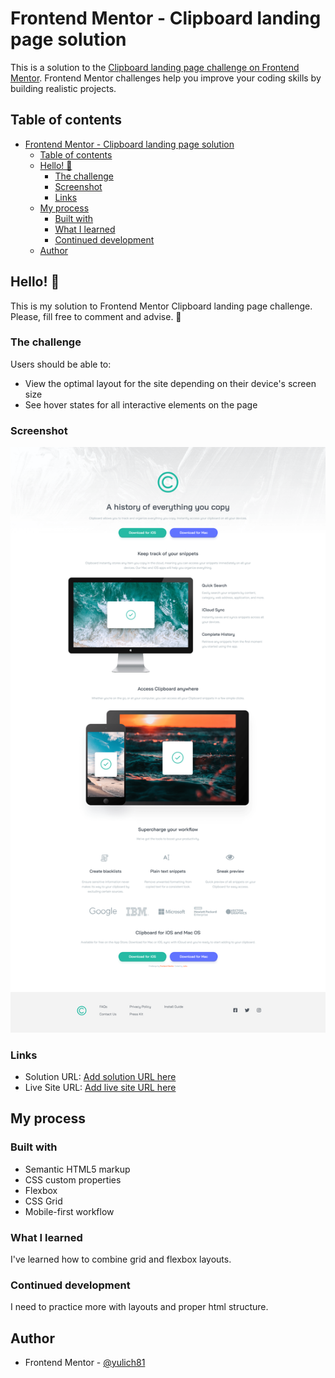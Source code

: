 # Frontend Mentor - Clipboard landing page solution

This is a solution to the [Clipboard landing page challenge on Frontend Mentor](https://www.frontendmentor.io/challenges/clipboard-landing-page-5cc9bccd6c4c91111378ecb9). Frontend Mentor challenges help you improve your coding skills by building realistic projects. 

## Table of contents

- [Frontend Mentor - Clipboard landing page solution](#frontend-mentor---clipboard-landing-page-solution)
  - [Table of contents](#table-of-contents)
  - [Hello! 👋](#hello-)
    - [The challenge](#the-challenge)
    - [Screenshot](#screenshot)
    - [Links](#links)
  - [My process](#my-process)
    - [Built with](#built-with)
    - [What I learned](#what-i-learned)
    - [Continued development](#continued-development)
  - [Author](#author)


## Hello! 👋

This is my solution to Frontend Mentor Clipboard landing page challenge. Please, fill free to comment and advise. 👐

### The challenge

Users should be able to:

- View the optimal layout for the site depending on their device's screen size
- See hover states for all interactive elements on the page

### Screenshot

![](./screenshots/desktop-design.png)



### Links

- Solution URL: [Add solution URL here](https://your-solution-url.com)
- Live Site URL: [Add live site URL here](https://your-live-site-url.com)

## My process

### Built with

- Semantic HTML5 markup
- CSS custom properties
- Flexbox
- CSS Grid
- Mobile-first workflow

### What I learned

I've learned how to combine grid and flexbox layouts.

### Continued development

I need to practice more with layouts and proper html structure.

## Author

- Frontend Mentor - [@yulich81](https://www.frontendmentor.io/profile/yulich81)
